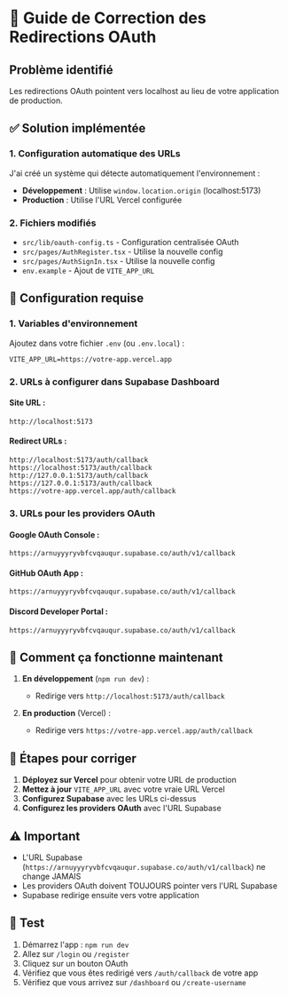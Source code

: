 # 🔧 Guide de Correction des Redirections OAuth

## Problème identifié
Les redirections OAuth pointent vers localhost au lieu de votre application de production.

## ✅ Solution implémentée

### 1. Configuration automatique des URLs
J'ai créé un système qui détecte automatiquement l'environnement :
- **Développement** : Utilise `window.location.origin` (localhost:5173)
- **Production** : Utilise l'URL Vercel configurée

### 2. Fichiers modifiés
- `src/lib/oauth-config.ts` - Configuration centralisée OAuth
- `src/pages/AuthRegister.tsx` - Utilise la nouvelle config
- `src/pages/AuthSignIn.tsx` - Utilise la nouvelle config
- `env.example` - Ajout de `VITE_APP_URL`

## 🚀 Configuration requise

### 1. Variables d'environnement
Ajoutez dans votre fichier `.env` (ou `.env.local`) :
```env
VITE_APP_URL=https://votre-app.vercel.app
```

### 2. URLs à configurer dans Supabase Dashboard

#### Site URL :
```
http://localhost:5173
```

#### Redirect URLs :
```
http://localhost:5173/auth/callback
https://localhost:5173/auth/callback
http://127.0.0.1:5173/auth/callback
https://127.0.0.1:5173/auth/callback
https://votre-app.vercel.app/auth/callback
```

### 3. URLs pour les providers OAuth

#### Google OAuth Console :
```
https://arnuyyyryvbfcvqauqur.supabase.co/auth/v1/callback
```

#### GitHub OAuth App :
```
https://arnuyyyryvbfcvqauqur.supabase.co/auth/v1/callback
```

#### Discord Developer Portal :
```
https://arnuyyyryvbfcvqauqur.supabase.co/auth/v1/callback
```

## 🔄 Comment ça fonctionne maintenant

1. **En développement** (`npm run dev`) :
   - Redirige vers `http://localhost:5173/auth/callback`

2. **En production** (Vercel) :
   - Redirige vers `https://votre-app.vercel.app/auth/callback`

## 📝 Étapes pour corriger

1. **Déployez sur Vercel** pour obtenir votre URL de production
2. **Mettez à jour** `VITE_APP_URL` avec votre vraie URL Vercel
3. **Configurez Supabase** avec les URLs ci-dessus
4. **Configurez les providers OAuth** avec l'URL Supabase

## ⚠️ Important

- L'URL Supabase (`https://arnuyyyryvbfcvqauqur.supabase.co/auth/v1/callback`) ne change JAMAIS
- Les providers OAuth doivent TOUJOURS pointer vers l'URL Supabase
- Supabase redirige ensuite vers votre application

## 🧪 Test

1. Démarrez l'app : `npm run dev`
2. Allez sur `/login` ou `/register`
3. Cliquez sur un bouton OAuth
4. Vérifiez que vous êtes redirigé vers `/auth/callback` de votre app
5. Vérifiez que vous arrivez sur `/dashboard` ou `/create-username`
